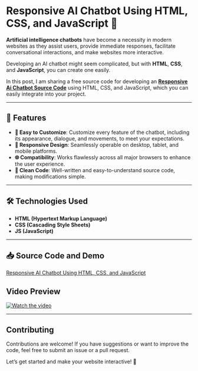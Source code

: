 # Responsive AI Chatbot Using HTML, CSS, and JavaScript 🤖

**Artificial intelligence chatbots** have become a necessity in modern websites as they assist users, provide immediate responses, facilitate conversational interactions, and make websites more interactive.  

Developing an AI chatbot might seem complicated, but with **HTML**, **CSS**, and **JavaScript**, you can create one easily.

In this post, I am sharing a free source code for developing an **<a href="https://jvcodes.com/responsive-ai-chatbot-using-html-css-and-javascript/" >Responsive Ai Chatbot Source Code</a>** using HTML, CSS, and JavaScript, which you can easily integrate into your project.  

---

## 🌟 Features

- **🔧 Easy to Customize**: Customize every feature of the chatbot, including its appearance, dialogue, and movements, to meet your expectations.  
- **📱 Responsive Design**: Seamlessly operable on desktop, tablet, and mobile platforms.  
- **🌐 Compatibility**: Works flawlessly across all major browsers to enhance the user experience.  
- **🧹 Clean Code**: Well-written and easy-to-understand source code, making modifications simple.  

---

## 🛠️ Technologies Used

- **HTML (Hypertext Markup Language)**  
- **CSS (Cascading Style Sheets)**  
- **JS (JavaScript)**  

---

## 📥 Source Code and Demo

[Responsive AI Chatbot Using HTML, CSS, and JavaScript](https://jvcodes.com/responsive-ai-chatbot-using-html-css-and-javascript/)  

## Video Preview

[![Watch the video](https://img.youtube.com/vi/ZQlppR_s54Y/0.jpg)](https://www.youtube.com/watch?v=ZQlppR_s54Y)

---

## Contributing

Contributions are welcome! If you have suggestions or want to improve the code, feel free to submit an issue or a pull request.

Let’s get started and make your website interactive! 🚀

